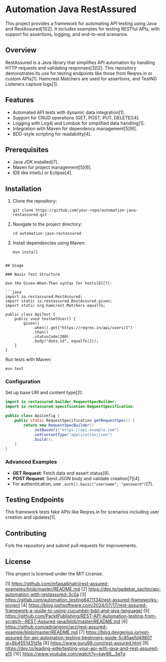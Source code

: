 # Automation Java RestAssured

This project provides a framework for automating API testing using Java and RestAssured[1][2]. It includes examples for testing RESTful APIs, with support for assertions, logging, and end-to-end scenarios.

## Overview

RestAssured is a Java library that simplifies API automation by handling HTTP requests and validating responses[3][2]. This repository demonstrates its use for testing endpoints like those from Reqres.in or custom APIs[1]. Hamcrest Matchers are used for assertions, and TestNG Listeners capture logs[1].

## Features

- Automated API tests with dynamic data integration[1].
- Support for CRUD operations (GET, POST, PUT, DELETE)[4].
- Logging with Log4j and Lombok for simplified data handling[1].
- Integration with Maven for dependency management[5][6].
- BDD-style scripting for readability[4].

## Prerequisites

- Java JDK installed[7].
- Maven for project management[5][6].
- IDE like IntelliJ or Eclipse[4].

## Installation

1. Clone the repository:
   ```
   git clone https://github.com/your-repo/automation-java-restassured.git
   ```

2. Navigate to the project directory:
   ```
   cd automation-java-restassured
   ```

3. Install dependencies using Maven:
   ```
   mvn install
   ```


```

## Usage

### Basic Test Structure

Use the Given-When-Then syntax for tests[8][7]:

```java
import io.restassured.RestAssured;
import static io.restassured.RestAssured.given;
import static org.hamcrest.Matchers.equalTo;

public class ApiTest {
    public void testGetUser() {
        given()
            .when().get("https://reqres.in/api/users/2")
            .then()
            .statusCode(200)
            .body("data.id", equalTo(2));
    }
}
```

Run tests with Maven:
```
mvn test
```

### Configuration

Set up base URI and content type[2]:
```java
import io.restassured.builder.RequestSpecBuilder;
import io.restassured.specification.RequestSpecification;

public class ApiConfig {
    public static RequestSpecification getRequestSpec() {
        return new RequestSpecBuilder()
            .setBaseUri("https://api.example.com")
            .setContentType("application/json")
            .build();
    }
}
```

### Advanced Examples

- **GET Request**: Fetch data and assert status[9].
- **POST Request**: Send JSON body and validate creation[7][4].
- For authentication, use `.auth().basic("username", "password")`[7].

## Testing Endpoints

This framework tests fake APIs like Reqres.in for scenarios including user creation and updates[1].

## Contributing

Fork the repository and submit pull requests for improvements.

## License

This project is licensed under the MIT License.

[1] https://github.com/mfaisalkhatri/rest-assured-examples/blob/master/README.md
[2] https://dev.to/gadekar_sachin/api-automation-with-restassured-3c0a
[3] https://gitlab.com/automation_testing8471134/rest-assured-frameworks-project
[4] https://blog.joshsoftware.com/2024/07/17/rest-assured-framework-a-guide-to-using-cucumber-bdd-and-java-language/
[5] https://github.com/PacktPublishing/REST-API-Automation-testing-from-scratch--REST-Assured-java/blob/master/README.md
[6] https://github.com/adriangonciarz/rest-assured-example/blob/master/README.md
[7] https://blog.devgenius.io/rest-assured-for-api-automation-testing-beginners-guide-5c85aefd4980?gi=6b4551d31d1e
[8] https://www.guru99.com/rest-assured.html
[9] https://dev.to/leading-edje/testing-your-api-with-java-and-rest-assured-a15
[10] https://www.youtube.com/watch?v=kay86__5eTg
